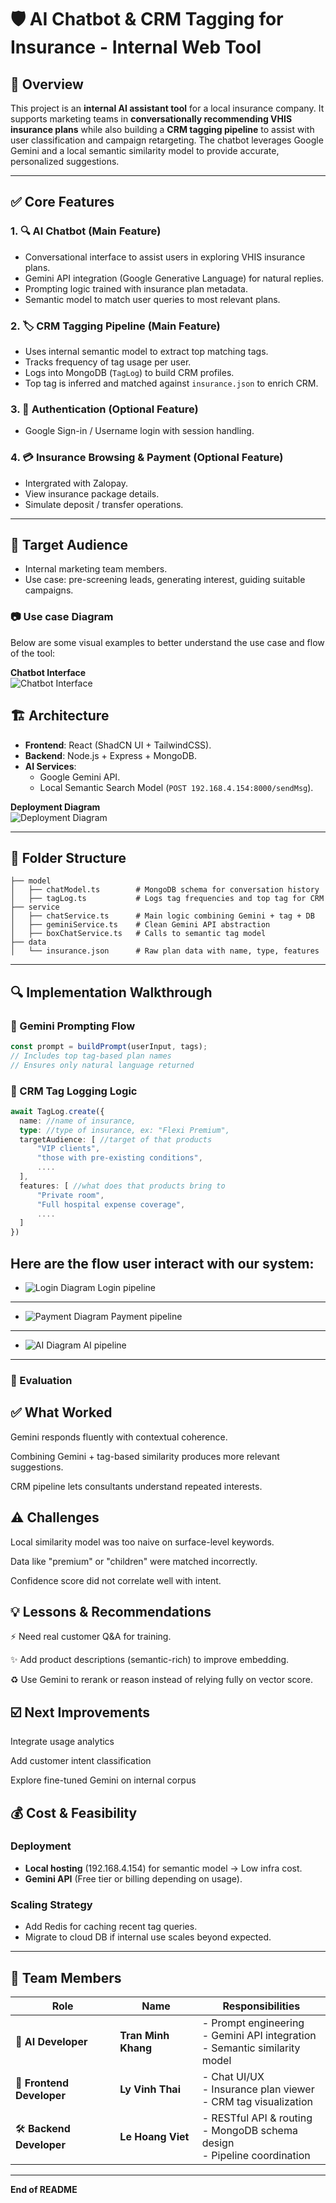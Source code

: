 # 🛡️ AI Chatbot & CRM Tagging for Insurance - Internal Web Tool

## 📌 Overview

This project is an **internal AI assistant tool** for a local insurance company. It supports marketing teams in **conversationally recommending VHIS insurance plans** while also building a **CRM tagging pipeline** to assist with user classification and campaign retargeting. The chatbot leverages Google Gemini and a local semantic similarity model to provide accurate, personalized suggestions.

---

## ✅ Core Features

### 1. 🔍 AI Chatbot (Main Feature)

- Conversational interface to assist users in exploring VHIS insurance plans.
- Gemini API integration (Google Generative Language) for natural replies.
- Prompting logic trained with insurance plan metadata.
- Semantic model to match user queries to most relevant plans.

### 2. 🏷️ CRM Tagging Pipeline (Main Feature)

- Uses internal semantic model to extract top matching tags.
- Tracks frequency of tag usage per user.
- Logs into MongoDB (`TagLog`) to build CRM profiles.
- Top tag is inferred and matched against `insurance.json` to enrich CRM.

### 3. 🔐 Authentication (Optional Feature)

- Google Sign-in / Username login with session handling.

### 4. 💳 Insurance Browsing & Payment (Optional Feature)

- Intergrated with Zalopay. 
- View insurance package details.
- Simulate deposit / transfer operations.

---

## 🎯 Target Audience

- Internal marketing team members.
- Use case: pre-screening leads, generating interest, guiding suitable campaigns.

### 📷 Use case Diagram

Below are some visual examples to better understand the use case and flow of the tool:

**Chatbot Interface**  
  ![Chatbot Interface](./pictures/system_usecase.png)


## 🏗️ Architecture

- **Frontend**: React (ShadCN UI + TailwindCSS).
- **Backend**: Node.js + Express + MongoDB.
- **AI Services**:
  - Google Gemini API.
  - Local Semantic Search Model (`POST 192.168.4.154:8000/sendMsg`).

**Deployment Diagram**  
  ![Deployment Diagram](./pictures/system_usecase.png)

---

## 📂 Folder Structure

```
├── model
│   ├── chatModel.ts        # MongoDB schema for conversation history
│   ├── tagLog.ts           # Logs tag frequencies and top tag for CRM
├── service
│   ├── chatService.ts      # Main logic combining Gemini + tag + DB
│   ├── geminiService.ts    # Clean Gemini API abstraction
│   ├── boxChatService.ts   # Calls to semantic tag model
├── data
│   └── insurance.json      # Raw plan data with name, type, features
```

---

## 🔍 Implementation Walkthrough

### 🧠 Gemini Prompting Flow

```ts
const prompt = buildPrompt(userInput, tags);
// Includes top tag-based plan names
// Ensures only natural language returned
```

### 🧾 CRM Tag Logging Logic

```ts
await TagLog.create({
  name: //name of insurance,
  type: //type of insurance, ex: "Flexi Premium",
  targetAudience: [ //target of that products
      "VIP clients",
      "those with pre-existing conditions", 
      ....
  ],
  features: [ //what does that products bring to
      "Private room",
      "Full hospital expense coverage", 
      ....
  ]
})
```

## Here are the flow user interact with our system: 
-   ![Login Diagram](./pictures/login_sequence.png)
Login pipeline

--- 

-   ![Payment Diagram](./pictures/payment_sequence.png)
Payment pipeline

---

-   ![AI Diagram](./pictures/ai_pipeline_sequence.png)
AI pipeline

---

### 🔬 Evaluation

## ✅ What Worked

Gemini responds fluently with contextual coherence.

Combining Gemini + tag-based similarity produces more relevant suggestions.

CRM pipeline lets consultants understand repeated interests.

## ⚠️ Challenges

Local similarity model was too naive on surface-level keywords.

Data like "premium" or "children" were matched incorrectly.

Confidence score did not correlate well with intent.

## 💡 Lessons & Recommendations

⚡️ Need real customer Q&A for training.

✨ Add product descriptions (semantic-rich) to improve embedding.

♻️ Use Gemini to rerank or reason instead of relying fully on vector score.

## ☑️ Next Improvements

Integrate usage analytics

Add customer intent classification

Explore fine-tuned Gemini on internal corpus

## 💰 Cost & Feasibility

### Deployment

- **Local hosting** (192.168.4.154) for semantic model → Low infra cost.
- **Gemini API** (Free tier or billing depending on usage).

### Scaling Strategy

- Add Redis for caching recent tag queries.
- Migrate to cloud DB if internal use scales beyond expected.

---

## 👥 Team Members

| Role               | Name             | Responsibilities                                                                 |
|--------------------|------------------|----------------------------------------------------------------------------------|
| 🧠 **AI Developer** | **Tran Minh Khang** | - Prompt engineering<br>- Gemini API integration<br>- Semantic similarity model |
| 🎨 **Frontend Developer** | **Ly Vinh Thai**   | - Chat UI/UX<br>- Insurance plan viewer<br>- CRM tag visualization              |
| 🛠️ **Backend Developer** | **Le Hoang Viet**   | - RESTful API & routing<br>- MongoDB schema design<br>- Pipeline coordination    |

---

**End of README**


